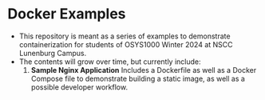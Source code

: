 # Docker Examples

- This repository is meant as a series of examples to demonstrate containerization for students of OSYS1000 Winter 2024 at NSCC Lunenburg Campus.
- The contents will grow over time, but currently include:
    1. **Sample Nginx Application**
       Includes a Dockerfile as well as a Docker Compose file to demonstrate building a static image, as well as a possible developer workflow.
